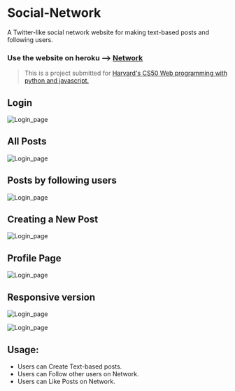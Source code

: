 # Social-Network

A Twitter-like social network website for making text-based posts and following users.

### Use the website on heroku --> [Network](https://social-network-cs50.herokuapp.com)

> This is a project submitted for [Harvard's CS50 Web programming with python and javascript.](https://cs50.harvard.edu/web/2020/)

## Login

![Login_page](https://github.com/muhamedsuhail/Social-Network/blob/master/Screenshots/Login.png?raw=true)

## All Posts 

![Login_page](https://github.com/muhamedsuhail/Social-Network/blob/master/Screenshots/AllPosts.png?raw=true)

## Posts by following users

![Login_page](https://github.com/muhamedsuhail/Social-Network/blob/master/Screenshots/FPosts.png?raw=true)

## Creating a New Post

![Login_page](https://github.com/muhamedsuhail/Social-Network/blob/master/Screenshots/NewPost.png?raw=true)

## Profile Page

![Login_page](https://github.com/muhamedsuhail/Social-Network/blob/master/Screenshots/Profile.png?raw=true)

## Responsive version

![Login_page](https://github.com/muhamedsuhail/Social-Network/blob/master/Screenshots/Mobile-AllPosts.png?raw=true)

![Login_page](https://github.com/muhamedsuhail/Social-Network/blob/master/Screenshots/Mobile-Profile.png?raw=true)

## Usage:

*   Users can Create Text-based posts.
*   Users can Follow other users on Network.
*   Users can Like Posts on Network.